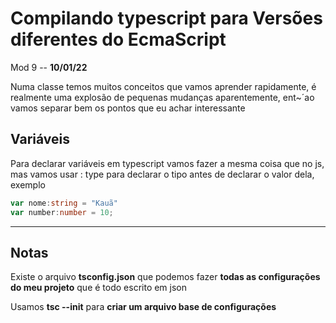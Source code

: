 # Compilando typescript para Versões diferentes do EcmaScript

Mod 9 -- **10/01/22**

Numa classe temos muitos conceitos que vamos aprender rapidamente, é realmente uma explosão de pequenas mudanças aparentemente, ent~´ao vamos separar bem os pontos que eu achar interessante

## Variáveis

Para declarar variáveis em typescript vamos fazer a mesma coisa que no js, mas vamos usar : type para declarar o tipo antes de declarar o valor dela, exemplo

~~~ts
var nome:string = "Kauã"
var number:number = 10;
~~~

----------
## Notas

Existe o arquivo **tsconfig.json** que podemos fazer **todas as configurações do meu projeto** que é todo escrito em json

Usamos **tsc --init** para **criar um arquivo base de configurações** 
